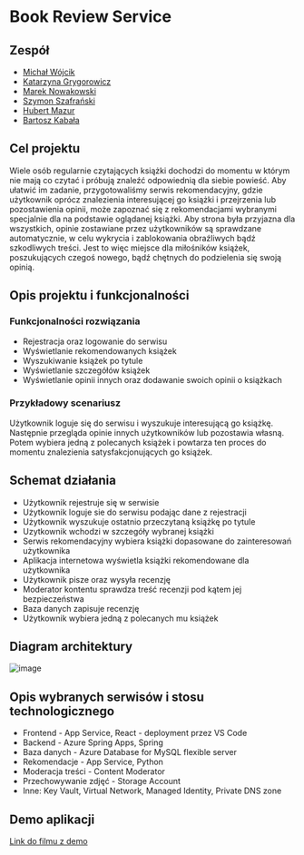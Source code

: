 # Book Review Service

## Zespół

* [Michał Wójcik](https://github.com/wojcikm11)
* [Katarzyna Grygorowicz](https://github.com/kasiagrygorowicz)
* [Marek Nowakowski](https://github.com/MarekSNowakowski)
* [Szymon Szafrański](https://github.com/SmiledProgrammer)
* [Hubert Mazur](https://github.com/JayHubPL)
* [Bartosz Kabała](https://github.com/BarKabal)

## Cel projektu
 Wiele osób regularnie czytających książki dochodzi do momentu w którym nie mają co czytać i próbują znaleźć odpowiednią dla siebie powieść. Aby ułatwić im zadanie, przygotowaliśmy serwis rekomendacyjny, gdzie użytkownik oprócz znalezienia interesującej go książki i przejrzenia lub pozostawienia opinii, może zapoznać się z rekomendacjami wybranymi specjalnie dla na podstawie oglądanej książki. Aby strona była przyjazna dla wszystkich, opinie zostawiane przez użytkowników są sprawdzane automatycznie, w celu wykrycia i zablokowania obraźliwych bądź szkodliwych treści. Jest to więc miejsce dla miłośników książek, poszukujących czegoś nowego, bądź chętnych do podzielenia się swoją opinią.

## Opis projektu i funkcjonalności
### Funkcjonalności rozwiązania
* Rejestracja oraz logowanie do serwisu
* Wyświetlanie rekomendowanych książek
* Wyszukiwanie książek po tytule
* Wyświetlanie szczegółów książek
* Wyświetlanie opinii innych oraz dodawanie swoich opinii o książkach

### Przykładowy scenariusz
Użytkownik loguje się do serwisu i wyszukuje interesującą go książkę. Następnie przegląda opinie innych użytkowników lub pozostawia własną. Potem wybiera jedną z polecanych książek i powtarza ten proces do momentu znalezienia satysfakcjonujących go książek.

## Schemat działania
- Użytkownik rejestruje się w serwisie
- Użytkownik loguje sie do serwisu podając dane z rejestracji
- Użytkownik wyszukuje ostatnio przeczytaną książkę po tytule
- Uzytkownik wchodzi w szczegóły wybranej książki
- Serwis rekomendacyjny wybiera książki dopasowane do zainteresowań użytkownika
- Aplikacja internetowa wyświetla książki rekomendowane dla użytkownika
- Użytkownik pisze oraz wysyła recenzję
- Moderator kontentu sprawdza treść recenzji pod kątem jej bezpieczeństwa
- Baza danych zapisuje recenzję
- Użytkownik wybiera jedną z polecanych mu książek


## Diagram architektury
![image](https://user-images.githubusercontent.com/61696629/211897664-1c3446f4-a59a-4a97-8913-e6ce3369bb83.png)

## Opis wybranych serwisów i stosu technologicznego
- Frontend - App Service, React - deployment przez VS Code
- Backend - Azure Spring Apps, Spring
- Baza danych - Azure Database for MySQL flexible server
- Rekomendacje - App Service, Python
- Moderacja treści - Content Moderator
- Przechowywanie zdjęć - Storage Account
- Inne: Key Vault, Virtual Network, Managed Identity, Private DNS zone

## Demo aplikacji
[Link do filmu z demo](https://www.youtube.com/watch?v=vVkG7dTTZpI)
